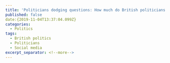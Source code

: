 ```yaml
---
title: 'Politicians dodging questions: How much do British politicians equivocate in online Q&As? An equivocative analysis of British MPs "Ask Me Anything" Q&As on Reddit'
published: false
date:{2019-11-04T13:37:04.099Z}
categories:
  - Politics
tags:
  - British politics
  - Politicians
  - Social media
excerpt_separator: <!--more-->
---
```

